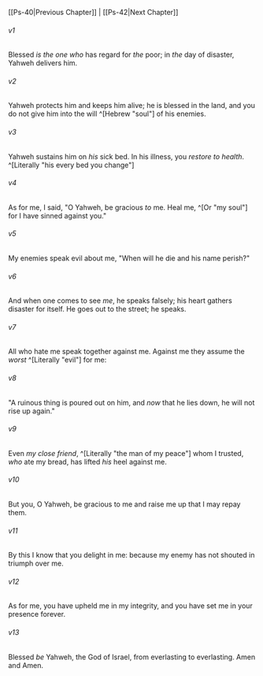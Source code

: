 ﻿---
aliases:
  - Psalms 41
---

[[Ps-40|Previous Chapter]] | [[Ps-42|Next Chapter]]

###### v1
Blessed _is the one who_ has regard for _the_ poor;
in _the_ day of disaster, Yahweh delivers him.

###### v2
Yahweh protects him and keeps him alive;
he is blessed in the land,
and you do not give him
into the will ^[Hebrew "soul"] of his enemies.

###### v3
Yahweh sustains him on _his_ sick bed.
In his illness, you _restore to health_. ^[Literally "his every bed you change"]

###### v4
As for me, I said, "O Yahweh, be gracious _to_ me.
Heal me, ^[Or "my soul"] for I have sinned against you."

###### v5
My enemies speak evil about me,
"When will he die and his name perish?"

###### v6
And when one comes to see _me_, he speaks falsely;
his heart gathers disaster for itself.
He goes out to the street; he speaks.

###### v7
All who hate me speak together against me.
Against me they assume the _worst_ ^[Literally "evil"] for me:

###### v8
"A ruinous thing is poured out on him,
and _now_ that he lies down, he will not rise up again."

###### v9
Even _my close friend_, ^[Literally "the man of my peace"] whom I trusted,
_who_ ate my bread,
has lifted _his_ heel against me.

###### v10
But you, O Yahweh, be gracious to me and raise me up
that I may repay them.

###### v11
By this I know that you delight in me:
because my enemy has not shouted in triumph over me.

###### v12
As for me, you have upheld me in my integrity,
and you have set me in your presence forever.

###### v13
Blessed _be_ Yahweh, the God of Israel,
from everlasting to everlasting.
Amen and Amen.